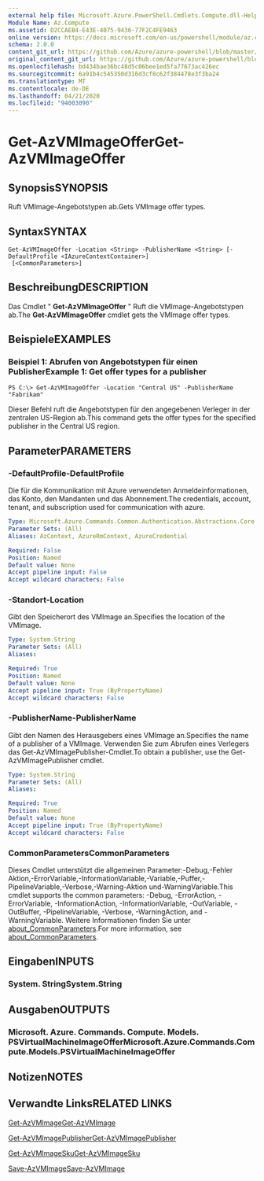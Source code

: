 ```yaml
---
external help file: Microsoft.Azure.PowerShell.Cmdlets.Compute.dll-Help.xml
Module Name: Az.Compute
ms.assetid: D2CCAEB4-E43E-4075-9436-77F2C4FE9463
online version: https://docs.microsoft.com/en-us/powershell/module/az.compute/get-azvmimageoffer
schema: 2.0.0
content_git_url: https://github.com/Azure/azure-powershell/blob/master/src/Compute/Compute/help/Get-AzVMImageOffer.md
original_content_git_url: https://github.com/Azure/azure-powershell/blob/master/src/Compute/Compute/help/Get-AzVMImageOffer.md
ms.openlocfilehash: bd434bae36bc48d5c06bee1ed5fa77673ac426ec
ms.sourcegitcommit: 6a91b4c545350d316d3cf8c62f384478e3f3ba24
ms.translationtype: MT
ms.contentlocale: de-DE
ms.lasthandoff: 04/21/2020
ms.locfileid: "94003090"
---
```

# <span data-ttu-id="a8cad-101">Get-AzVMImageOffer</span><span class="sxs-lookup"><span data-stu-id="a8cad-101">Get-AzVMImageOffer</span></span>

## <span data-ttu-id="a8cad-102">Synopsis</span><span class="sxs-lookup"><span data-stu-id="a8cad-102">SYNOPSIS</span></span>
<span data-ttu-id="a8cad-103">Ruft VMImage-Angebotstypen ab.</span><span class="sxs-lookup"><span data-stu-id="a8cad-103">Gets VMImage offer types.</span></span>

## <span data-ttu-id="a8cad-104">Syntax</span><span class="sxs-lookup"><span data-stu-id="a8cad-104">SYNTAX</span></span>

```
Get-AzVMImageOffer -Location <String> -PublisherName <String> [-DefaultProfile <IAzureContextContainer>]
 [<CommonParameters>]
```

## <span data-ttu-id="a8cad-105">Beschreibung</span><span class="sxs-lookup"><span data-stu-id="a8cad-105">DESCRIPTION</span></span>
<span data-ttu-id="a8cad-106">Das Cmdlet " **Get-AzVMImageOffer** " Ruft die VMImage-Angebotstypen ab.</span><span class="sxs-lookup"><span data-stu-id="a8cad-106">The **Get-AzVMImageOffer** cmdlet gets the VMImage offer types.</span></span>

## <span data-ttu-id="a8cad-107">Beispiele</span><span class="sxs-lookup"><span data-stu-id="a8cad-107">EXAMPLES</span></span>

### <span data-ttu-id="a8cad-108">Beispiel 1: Abrufen von Angebotstypen für einen Publisher</span><span class="sxs-lookup"><span data-stu-id="a8cad-108">Example 1: Get offer types for a publisher</span></span>
```
PS C:\> Get-AzVMImageOffer -Location "Central US" -PublisherName "Fabrikam"
```

<span data-ttu-id="a8cad-109">Dieser Befehl ruft die Angebotstypen für den angegebenen Verleger in der zentralen US-Region ab.</span><span class="sxs-lookup"><span data-stu-id="a8cad-109">This command gets the offer types for the specified publisher in the Central US region.</span></span>

## <span data-ttu-id="a8cad-110">Parameter</span><span class="sxs-lookup"><span data-stu-id="a8cad-110">PARAMETERS</span></span>

### <span data-ttu-id="a8cad-111">-DefaultProfile</span><span class="sxs-lookup"><span data-stu-id="a8cad-111">-DefaultProfile</span></span>
<span data-ttu-id="a8cad-112">Die für die Kommunikation mit Azure verwendeten Anmeldeinformationen, das Konto, den Mandanten und das Abonnement.</span><span class="sxs-lookup"><span data-stu-id="a8cad-112">The credentials, account, tenant, and subscription used for communication with azure.</span></span>

```yaml
Type: Microsoft.Azure.Commands.Common.Authentication.Abstractions.Core.IAzureContextContainer
Parameter Sets: (All)
Aliases: AzContext, AzureRmContext, AzureCredential

Required: False
Position: Named
Default value: None
Accept pipeline input: False
Accept wildcard characters: False
```

### <span data-ttu-id="a8cad-113">-Standort</span><span class="sxs-lookup"><span data-stu-id="a8cad-113">-Location</span></span>
<span data-ttu-id="a8cad-114">Gibt den Speicherort des VMImage an.</span><span class="sxs-lookup"><span data-stu-id="a8cad-114">Specifies the location of the VMImage.</span></span>

```yaml
Type: System.String
Parameter Sets: (All)
Aliases:

Required: True
Position: Named
Default value: None
Accept pipeline input: True (ByPropertyName)
Accept wildcard characters: False
```

### <span data-ttu-id="a8cad-115">-PublisherName</span><span class="sxs-lookup"><span data-stu-id="a8cad-115">-PublisherName</span></span>
<span data-ttu-id="a8cad-116">Gibt den Namen des Herausgebers eines VMImage an.</span><span class="sxs-lookup"><span data-stu-id="a8cad-116">Specifies the name of a publisher of a VMImage.</span></span>
<span data-ttu-id="a8cad-117">Verwenden Sie zum Abrufen eines Verlegers das Get-AzVMImagePublisher-Cmdlet.</span><span class="sxs-lookup"><span data-stu-id="a8cad-117">To obtain a publisher, use the Get-AzVMImagePublisher cmdlet.</span></span>

```yaml
Type: System.String
Parameter Sets: (All)
Aliases:

Required: True
Position: Named
Default value: None
Accept pipeline input: True (ByPropertyName)
Accept wildcard characters: False
```

### <span data-ttu-id="a8cad-118">CommonParameters</span><span class="sxs-lookup"><span data-stu-id="a8cad-118">CommonParameters</span></span>
<span data-ttu-id="a8cad-119">Dieses Cmdlet unterstützt die allgemeinen Parameter:-Debug,-Fehler Aktion,-ErrorVariable,-InformationVariable,-Variable,-Puffer,-PipelineVariable,-Verbose,-Warning-Aktion und-WarningVariable.</span><span class="sxs-lookup"><span data-stu-id="a8cad-119">This cmdlet supports the common parameters: -Debug, -ErrorAction, -ErrorVariable, -InformationAction, -InformationVariable, -OutVariable, -OutBuffer, -PipelineVariable, -Verbose, -WarningAction, and -WarningVariable.</span></span> <span data-ttu-id="a8cad-120">Weitere Informationen finden Sie unter [about_CommonParameters](http://go.microsoft.com/fwlink/?LinkID=113216).</span><span class="sxs-lookup"><span data-stu-id="a8cad-120">For more information, see [about_CommonParameters](http://go.microsoft.com/fwlink/?LinkID=113216).</span></span>

## <span data-ttu-id="a8cad-121">Eingaben</span><span class="sxs-lookup"><span data-stu-id="a8cad-121">INPUTS</span></span>

### <span data-ttu-id="a8cad-122">System. String</span><span class="sxs-lookup"><span data-stu-id="a8cad-122">System.String</span></span>

## <span data-ttu-id="a8cad-123">Ausgaben</span><span class="sxs-lookup"><span data-stu-id="a8cad-123">OUTPUTS</span></span>

### <span data-ttu-id="a8cad-124">Microsoft. Azure. Commands. Compute. Models. PSVirtualMachineImageOffer</span><span class="sxs-lookup"><span data-stu-id="a8cad-124">Microsoft.Azure.Commands.Compute.Models.PSVirtualMachineImageOffer</span></span>

## <span data-ttu-id="a8cad-125">Notizen</span><span class="sxs-lookup"><span data-stu-id="a8cad-125">NOTES</span></span>

## <span data-ttu-id="a8cad-126">Verwandte Links</span><span class="sxs-lookup"><span data-stu-id="a8cad-126">RELATED LINKS</span></span>

[<span data-ttu-id="a8cad-127">Get-AzVMImage</span><span class="sxs-lookup"><span data-stu-id="a8cad-127">Get-AzVMImage</span></span>](./Get-AzVMImage.md)

[<span data-ttu-id="a8cad-128">Get-AzVMImagePublisher</span><span class="sxs-lookup"><span data-stu-id="a8cad-128">Get-AzVMImagePublisher</span></span>](./Get-AzVMImagePublisher.md)

[<span data-ttu-id="a8cad-129">Get-AzVMImageSku</span><span class="sxs-lookup"><span data-stu-id="a8cad-129">Get-AzVMImageSku</span></span>](./Get-AzVMImageSku.md)

[<span data-ttu-id="a8cad-130">Save-AzVMImage</span><span class="sxs-lookup"><span data-stu-id="a8cad-130">Save-AzVMImage</span></span>](./Save-AzVMImage.md)


